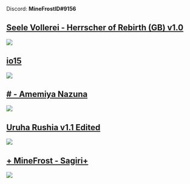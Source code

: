 Discord: **MineFrostID#9156**

## [Seele Vollerei - Herrscher of Rebirth (GB) v1.0](https://skins.osuck.net/skins/3904)
![](https://files.osuck.link/images/skins/161f0972fcc710a81226b2d42fd2d31a.webp)

## [io15](https://osu.ppy.sh/community/forums/topics/1688412?n=1)
![](https://i.imgur.com/o2dIfBu.jpeg)

## [# - Amemiya Nazuna](https://drive.google.com/file/d/1u6pMkX3S0t5EVlTYjLhW4clLMLoLJu8_/view?usp=sharing)
![](https://i.imgur.com/MsW8uCW.png)

## [Uruha Rushia v1.1 Edited](https://drive.google.com/file/d/1PxyICjqyuIcPUvaeB5xyVeNMO8Z9Iaf-/view)
![](https://i.imgur.com/o69V10I.png)

## [+ MineFrost - Sagiri+](https://skins.osuck.net/skins/1479)
![](https://i.imgur.com/U9KTUgM.jpeg)

